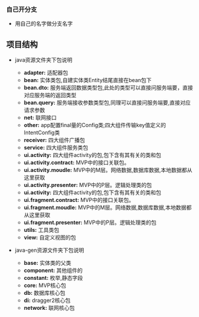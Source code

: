 ### 自己开分支
* 用自己的名字做分支名字

## 项目结构
* java资源文件夹下包说明
    * __adapter:__ 适配器包
    * __bean:__ 实体类包,自建实体类Entity结尾直接在bean包下
    * __bean.dto:__ 服务端返回数据类型包,此处的类型可以直接问服务端要，直接对应服务端的返回类型
    * __bean.query:__ 服务端接收参数类型包,同理可以直接问服务端要,直接对应请求参数
    * __net:__ 联网接口
    * __other:__ app配置final量的Config类;四大组件传输key值定义的IntentConfig类
    * __receiver:__ 四大组件广播包
    * __service:__ 四大组件服务类包
    * __ui.activity:__ 四大组件activity的包,包下含有其有关的类和包
    * __ui.activity.contract:__ MVP中的接口关联包。
    * __ui.activity.moudle:__ MVP中的M层。网络数据,数据库数据,本地数据都从这里获取
    * __ui.activity.presenter:__ MVP中的P层。逻辑处理类的包
    * __ui.activity:__ 四大组件activity的包,包下含有其有关的类和包
    * __ui.fragment.contract:__ MVP中的接口关联包。
    * __ui.fragment.moudle:__ MVP中的M层。网络数据,数据库数据,本地数据都从这里获取
    * __ui.fragment.presenter:__ MVP中的P层。逻辑处理类的包
    * __utils:__ 工具类包
    * __view:__ 自定义视图的包

* java-gen资源文件夹下包说明
     * __base:__ 实体类的父类
     * __component:__ 其他组件的
     * __constant:__ 枚举,静态字段
     * __core:__ MVP核心包
     * __db:__ 数据库核心包
     * __di:__ dragger2核心包
     * __network:__ 联网核心包